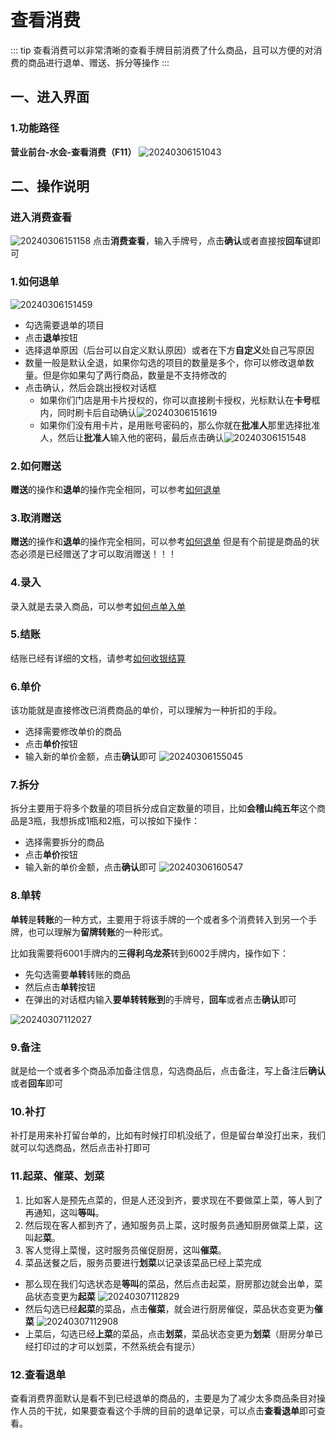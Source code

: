 # 查看消费
::: tip
查看消费可以非常清晰的查看手牌目前消费了什么商品，且可以方便的对消费的商品进行退单、赠送、拆分等操作
:::
## 一、进入界面
### 1.功能路径
**营业前台-水会-查看消费（F11）**
![20240306151043](https://wiki-cdsoft.oss-cn-hangzhou.aliyuncs.com/20240306151043.png)

## 二、操作说明
### 进入消费查看
![20240306151158](https://wiki-cdsoft.oss-cn-hangzhou.aliyuncs.com/20240306151158.png)
点击**消费查看**，输入手牌号，点击**确认**或者直接按**回车**键即可

### 1.如何退单
![20240306151459](https://wiki-cdsoft.oss-cn-hangzhou.aliyuncs.com/20240306151459.png)
+ 勾选需要退单的项目
+ 点击**退单**按钮
+ 选择退单原因（后台可以自定义默认原因）或者在下方**自定义**处自己写原因
+ 数量一般是默认全退，如果你勾选的项目的数量是多个，你可以修改退单数量。但是你如果勾了两行商品，数量是不支持修改的
+ 点击确认，然后会跳出授权对话框
  + 如果你们门店是用卡片授权的，你可以直接刷卡授权，光标默认在**卡号**框内，同时刷卡后自动确认![20240306151619](https://wiki-cdsoft.oss-cn-hangzhou.aliyuncs.com/20240306151619.png)
  + 如果你们没有用卡片，是用账号密码的，那么你就在**批准人**那里选择批准人，然后让**批准人**输入他的密码，最后点击确认![20240306151548](https://wiki-cdsoft.oss-cn-hangzhou.aliyuncs.com/20240306151548.png)

### 2.如何赠送
**赠送**的操作和**退单**的操作完全相同，可以参考[如何退单](../桑拿水会/查看消费.md#_1-如何退单)

### 3.取消赠送
**赠送**的操作和**退单**的操作完全相同，可以参考[如何退单](../桑拿水会/查看消费.md#_1-如何退单)
但是有个前提是商品的状态必须是已经赠送了才可以取消赠送！！！

### 4.录入
录入就是去录入商品，可以参考[如何点单入单](../桑拿水会/点单录入.md)

### 5.结账
结账已经有详细的文档，请参考[如何收银结算](../桑拿水会/收银结算.md)

### 6.单价
该功能就是直接修改已消费商品的单价，可以理解为一种折扣的手段。
+ 选择需要修改单价的商品
+ 点击**单价**按钮
+ 输入新的单价金额，点击**确认**即可
![20240306155045](https://wiki-cdsoft.oss-cn-hangzhou.aliyuncs.com/20240306155045.png)

### 7.拆分
拆分主要用于将多个数量的项目拆分成自定数量的项目，比如**会稽山纯五年**这个商品是3瓶，我想拆成1瓶和2瓶，可以按如下操作：
+ 选择需要拆分的商品
+ 点击**单价**按钮
+ 输入新的单价金额，点击**确认**即可
![20240306160547](https://wiki-cdsoft.oss-cn-hangzhou.aliyuncs.com/20240306160547.png)

### 8.单转
**单转**是**转账**的一种方式，主要用于将该手牌的一个或者多个消费转入到另一个手牌，也可以理解为**留牌转账**的一种形式。

比如我需要将6001手牌内的**三得利乌龙茶**转到6002手牌内，操作如下：

+ 先勾选需要**单转**转账的商品
+ 然后点击**单转**按钮
+ 在弹出的对话框内输入**要单转转账到**的手牌号，**回车**或者点击**确认**即可

![20240307112027](https://wiki-cdsoft.oss-cn-hangzhou.aliyuncs.com/20240307112027.png)

### 9.备注
就是给一个或者多个商品添加备注信息，勾选商品后，点击备注，写上备注后**确认**或者**回车**即可

### 10.补打
补打是用来补打留台单的，比如有时候打印机没纸了，但是留台单没打出来，我们就可以勾选商品，然后点击补打即可

### 11.起菜、催菜、划菜
1. 比如客人是预先点菜的，但是人还没到齐，要求现在不要做菜上菜，等人到了再通知，这叫**等叫**。
2. 然后现在客人都到齐了，通知服务员上菜，这时服务员通知厨房做菜上菜，这叫起**菜**。
3. 客人觉得上菜慢，这时服务员催促厨房，这叫**催菜**。
4. 菜品送餐之后，服务员要进行**划菜**以记录该菜品已经上菜完成

+ 那么现在我们勾选状态是**等叫**的菜品，然后点击起菜，厨房那边就会出单，菜品状态变更为**起菜**
![20240307112829](https://wiki-cdsoft.oss-cn-hangzhou.aliyuncs.com/20240307112829.png)
+ 然后勾选已经**起菜**的菜品，点击**催菜**，就会进行厨房催促，菜品状态变更为**催菜**
![20240307112908](https://wiki-cdsoft.oss-cn-hangzhou.aliyuncs.com/20240307112908.png)
+ 上菜后，勾选已经**上菜**的菜品，点击**划菜**，菜品状态变更为**划菜**（厨房分单已经打印过的才可以划菜，不然系统会有提示）

### 12.查看退单
查看消费界面默认是看不到已经退单的商品的，主要是为了减少太多商品条目对操作人员的干扰，如果要查看这个手牌的目前的退单记录，可以点击**查看退单**即可查看。